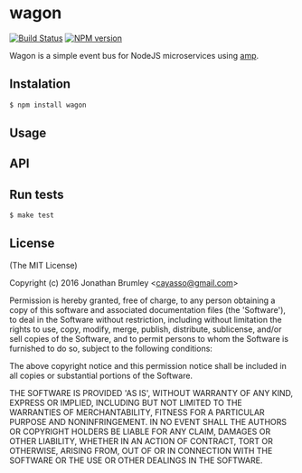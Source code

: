 # wagon

[![Build Status](https://travis-ci.org/cayasso/wagon.png?branch=master)](https://travis-ci.org/cayasso/wagon)
[![NPM version](https://badge.fury.io/js/wagon.png)](http://badge.fury.io/js/wagon)

Wagon is a simple event bus for NodeJS microservices using [amp](https://github.com/tj/node-amp).

## Instalation

``` bash
$ npm install wagon
```

## Usage

## API

## Run tests

```bash
$ make test
```
## License

(The MIT License)

Copyright (c) 2016 Jonathan Brumley &lt;cayasso@gmail.com&gt;

Permission is hereby granted, free of charge, to any person obtaining
a copy of this software and associated documentation files (the
'Software'), to deal in the Software without restriction, including
without limitation the rights to use, copy, modify, merge, publish,
distribute, sublicense, and/or sell copies of the Software, and to
permit persons to whom the Software is furnished to do so, subject to
the following conditions:

The above copyright notice and this permission notice shall be
included in all copies or substantial portions of the Software.

THE SOFTWARE IS PROVIDED 'AS IS', WITHOUT WARRANTY OF ANY KIND,
EXPRESS OR IMPLIED, INCLUDING BUT NOT LIMITED TO THE WARRANTIES OF
MERCHANTABILITY, FITNESS FOR A PARTICULAR PURPOSE AND NONINFRINGEMENT.
IN NO EVENT SHALL THE AUTHORS OR COPYRIGHT HOLDERS BE LIABLE FOR ANY
CLAIM, DAMAGES OR OTHER LIABILITY, WHETHER IN AN ACTION OF CONTRACT,
TORT OR OTHERWISE, ARISING FROM, OUT OF OR IN CONNECTION WITH THE
SOFTWARE OR THE USE OR OTHER DEALINGS IN THE SOFTWARE.

